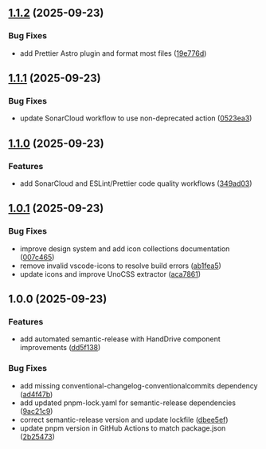 ## [1.1.2](https://github.com/polo-blue/sds/compare/v1.1.1...v1.1.2) (2025-09-23)

### Bug Fixes

* add Prettier Astro plugin and format most files ([19e776d](https://github.com/polo-blue/sds/commit/19e776df1bed0ded35ca9b287db266b653ecb1ae))

## [1.1.1](https://github.com/polo-blue/sds/compare/v1.1.0...v1.1.1) (2025-09-23)

### Bug Fixes

* update SonarCloud workflow to use non-deprecated action ([0523ea3](https://github.com/polo-blue/sds/commit/0523ea3e4e236a4bb2d972b5bb9090df33d72c50))

## [1.1.0](https://github.com/polo-blue/sds/compare/v1.0.1...v1.1.0) (2025-09-23)

### Features

* add SonarCloud and ESLint/Prettier code quality workflows ([349ad03](https://github.com/polo-blue/sds/commit/349ad034e4ca90c73d77927dfe8e6b66bde3fd37))

## [1.0.1](https://github.com/polo-blue/sds/compare/v1.0.0...v1.0.1) (2025-09-23)

### Bug Fixes

* improve design system and add icon collections documentation ([007c465](https://github.com/polo-blue/sds/commit/007c46522f48bad8d0a04fbe811066edf6c3c78f))
* remove invalid vscode-icons to resolve build errors ([ab1fea5](https://github.com/polo-blue/sds/commit/ab1fea51182b35159953ae0005bb8c226fe14e9d))
* update icons and improve UnoCSS extractor ([aca7861](https://github.com/polo-blue/sds/commit/aca786103a56f5a180a15d6db044068bab596f62))

## 1.0.0 (2025-09-23)

### Features

* add automated semantic-release with HandDrive component improvements ([dd5f138](https://github.com/polo-blue/sds/commit/dd5f138636d90b3d0932c67c51afd39e42fab35a))

### Bug Fixes

* add missing conventional-changelog-conventionalcommits dependency ([ad4f47b](https://github.com/polo-blue/sds/commit/ad4f47b47f5de6f684bdbea84a839f5d5642cb62))
* add updated pnpm-lock.yaml for semantic-release dependencies ([9ac21c9](https://github.com/polo-blue/sds/commit/9ac21c9150f8cfc997767d7c302a999d92b2fb01))
* correct semantic-release version and update lockfile ([dbee5ef](https://github.com/polo-blue/sds/commit/dbee5efbadcfc4dde616ca163ff496ecffd3f15a))
* update pnpm version in GitHub Actions to match package.json ([2b25473](https://github.com/polo-blue/sds/commit/2b25473148265e85660209ba457a0aea0c190dcd))
